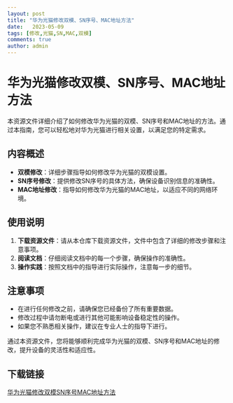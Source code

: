 ```yaml
---
layout: post
title: "华为光猫修改双模、SN序号、MAC地址方法"
date:   2023-05-09
tags: [修改,光猫,SN,MAC,双模]
comments: true
author: admin
---
```

# 华为光猫修改双模、SN序号、MAC地址方法

本资源文件详细介绍了如何修改华为光猫的双模、SN序号和MAC地址的方法。通过本指南，您可以轻松地对华为光猫进行相关设置，以满足您的特定需求。

## 内容概述

- **双模修改**：详细步骤指导如何修改华为光猫的双模设置。
- **SN序号修改**：提供修改SN序号的具体方法，确保设备识别信息的准确性。
- **MAC地址修改**：指导如何修改华为光猫的MAC地址，以适应不同的网络环境。

## 使用说明

1. **下载资源文件**：请从本仓库下载资源文件，文件中包含了详细的修改步骤和注意事项。
2. **阅读文档**：仔细阅读文档中的每一个步骤，确保操作的准确性。
3. **操作实践**：按照文档中的指导进行实际操作，注意每一步的细节。

## 注意事项

- 在进行任何修改之前，请确保您已经备份了所有重要数据。
- 修改过程中请勿断电或进行其他可能影响设备稳定性的操作。
- 如果您不熟悉相关操作，建议在专业人士的指导下进行。

通过本资源文件，您将能够顺利完成华为光猫的双模、SN序号和MAC地址的修改，提升设备的灵活性和适应性。

## 下载链接

[华为光猫修改双模SN序号MAC地址方法](https://pan.quark.cn/s/4083c38185cf)